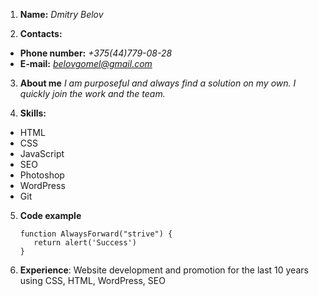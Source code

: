 1. **Name:** *Dmitry Belov*

2. **Сontacts:** 
  * **Phone number:** *+375(44)779-08-28*
  * **E-mail:** *belovgomel@gmail.com*

3. **About me** *I am purposeful and always find a solution on my own. I quickly join the work and the team.*

4. **Skills:**
 * HTML
 * CSS
 * JavaScript
 * SEO
 * Photoshop
 * WordPress
 * Git

5. **Сode example**
   ```
   function AlwaysForward("strive") {
      return alert('Success') 
   }
   ```
   
6. **Experience**: Website development and promotion for the last 10 years using CSS, HTML, WordPress, SEO
